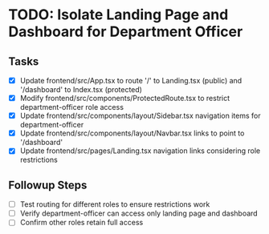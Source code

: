 # TODO: Isolate Landing Page and Dashboard for Department Officer

## Tasks
- [x] Update frontend/src/App.tsx to route '/' to Landing.tsx (public) and '/dashboard' to Index.tsx (protected)
- [x] Modify frontend/src/components/ProtectedRoute.tsx to restrict department-officer role access
- [x] Update frontend/src/components/layout/Sidebar.tsx navigation items for department-officer
- [x] Update frontend/src/components/layout/Navbar.tsx links to point to '/dashboard'
- [x] Update frontend/src/pages/Landing.tsx navigation links considering role restrictions

## Followup Steps
- [ ] Test routing for different roles to ensure restrictions work
- [ ] Verify department-officer can access only landing page and dashboard
- [ ] Confirm other roles retain full access
